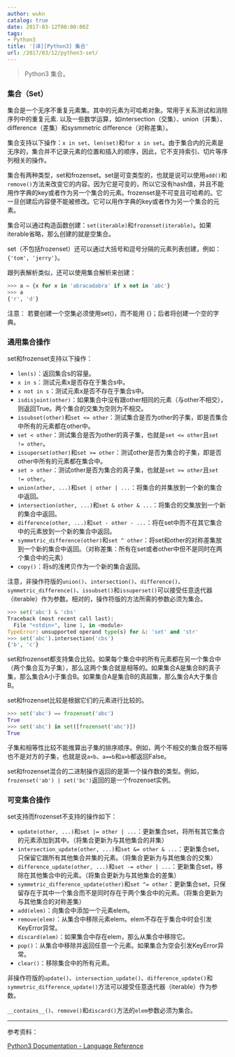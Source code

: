 ```yaml
---
author: wukn
catalog: true
date: 2017-03-12T00:00:00Z
tags:
- Python3
title: '[译][Python3] 集合'
url: /2017/03/12/python3-set/
---
```


> Python3 集合。

<!--more-->

### 集合（Set）

集合是一个无序不重复元素集。其中的元素为可哈希对象。常用于关系测试和消除序列中的重复元素. 以及一些数学运算，如intersection（交集）、union（并集）、difference（差集）和sysmmetric difference（对称差集）。

集合支持以下操作：`x in set`、`len(set)`和`for x in set`。由于集合内的元素是无序的，集合并不记录元素的位置和插入的顺序，因此，它不支持索引、切片等序列相关的操作。

集合有两种类型，set和frozenset。set是可变类型的，也就是说可以使用`add()`和`remove()`方法来改变它的内容。因为它是可变的，所以它没有hash值，并且不能用作字典的key或者作为另一个集合的元素。frozenset是不可变且可哈希的。它一旦创建后内容便不能被修改。它可以用作字典的key或者作为另一个集合的元素。

集合可以通过构造函数创建：`set(iterable)`和`frozenset(iterable)`。如果iterable省略，那么创建的就是空集合。

set（不包括frozenset）还可以通过大括号和逗号分隔的元素列表创建，例如：`{'tom', 'jerry'}`。

跟列表解析类似，还可以使用集合解析来创建：

```python
>>> a = {x for x in 'abracadabra' if x not in 'abc'}
>>> a
{'r', 'd'}
```

注意： 若要创建一个空集必须使用set()，而不能用 {}；后者将创建一个空的字典。

### 通用集合操作

set和frozenset支持以下操作：

* `len(s)`：返回集合s的容量。
* `x in s`：测试元素x是否存在于集合s中。
* `x not in s`：测试元素x是否不存在于集合s中。
* `isdisjoint(other)`：如果集合中没有跟other相同的元素（与other不相交），则返回True。两个集合的交集为空则为不相交。
* `issubset(other)`和`set <= other`：测试集合是否为other的子集，即是否集合中所有的元素都在other中。
* `set < other`：测试集合是否为other的真子集，也就是`set <= other`且`set != other`。
* `issuperset(other)`和`set >= other`：测试other是否为集合的子集，即是否other中所有的元素都在集合中。
* `set > other`：测试other是否为集合的真子集，也就是`set >= other`且`set != other`。
* `union(other, ...)`和`set | other | ...`：将集合的并集放到一个新的集合中返回。
* `intersection(other, ...)`和`set & other & ...`：将集合的交集放到一个新的集合中返回。
* `difference(other, ...)`和`set - other - ...`：将在set中而不在其它集合中的元素放到一个新的集合中返回。
* `symmetric_difference(other)`和`set ^ other`：将set和other的对称差集放到一个新的集合中返回。（对称差集：所有在set或者other中但不是同时在两个集合中的元素）
* `copy()`：将s的浅拷贝作为一个新的集合返回。

注意，非操作符版的`union()`、`intersection()`、`difference()`、`symmetric_difference()`、`issubset()`和`issuperset()`可以接受任意迭代器（iterable）作为参数。相对的，操作符版的方法所需的参数必须为集合。

```python
>>> set('abc') & 'cbs'
Traceback (most recent call last):
  File "<stdin>", line 1, in <module>
TypeError: unsupported operand type(s) for &: 'set' and 'str'
>>> set('abc').intersection('cbs')
{'b', 'c'}
```

set和frozenset都支持集合比较。如果每个集合中的所有元素都在另一个集合中（两个集合互为子集），那么这两个集合就是相等的。如果集合A是集合B的真子集，那么集合A小于集合B。如果集合A是集合B的真超集，那么集合A大于集合B。

set和frozenset比较是根据它们的元素进行比较的。
```python
>>> set('abc') == frozenset('abc')
True
>>> set('abc') in set([frozenset('abc')])
True
```

子集和相等性比较不能推算出子集的排序顺序。例如，两个不相交的集合既不相等也不是对方的子集，也就是说`a<b`、`a==b`和`a>b`都返回False。

set和frozenset混合的二进制操作返回的是第一个操作数的类型。例如，`frozenset('ab') | set('bc')`返回的是一个frozenset实例。

### 可变集合操作

set支持而frozenset不支持的操作如下：
* `update(other, ...)`和`set |= other | ...`：更新集合set，将所有其它集合的元素添加到其中。（将集合更新为与其他集合的并集）
* `intersection_update(other, ...)`和`set &= other & ...`：更新集合set，只保留它跟所有其他集合并集的元素。（将集合更新为与其他集合的交集）
* `difference_update(other, ...)`和`set -= other | ...`：更新集合set，移除在其他集合中的元素。（将集合更新为与其他集合的差集）
* `symmetric_difference_update(other)`和`set ^= other`：更新集合set，只保留存在于其中一个集合而不是同时存在于两个集合中的元素。（将集合更新为与其他集合的对称差集）
* `add(elem)`：向集合中添加一个元素elem。
* `remove(elem)`：从集合中移除元素elem。elem不存在于集合中时会引发KeyError异常。
* `discard(elem)`：如果集合中存在elem，那么从集合中移除它。
* `pop()`：从集合中移除并返回任意一个元素。如果集合为空会引发KeyError异常。
* `clear()`：移除集合中的所有元素。

非操作符版的`update()`、`intersection_update()`、`difference_update()`和`symmetric_difference_update()`方法可以接受任意迭代器（iterable）作为参数。

`__contains__()`、`remove()`和`discard()`方法的`elem`参数必须为集合。


---

参考资料：

[Python3 Documentation - Language Reference](https://docs.python.org/3.5/library/stdtypes.html#set-types-set-frozenset)
